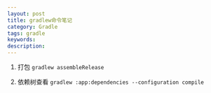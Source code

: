 ```yaml
---
layout: post
title: gradlew命令笔记
category: Gradle
tags: gradle
keywords:
description:
---
```


1. 打包
`gradlew assembleRelease`

2. 依赖树查看
`gradlew :app:dependencies --configuration compile`
